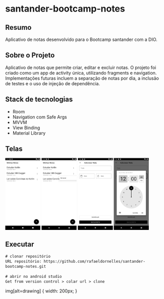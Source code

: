 # santander-bootcamp-notes
## Resumo
Aplicativo de notas desenvolvido para o Bootcamp santander com a DIO.

## Sobre o Projeto
Aplicativo de notas que permite criar, editar e excluir notas. 
O projeto foi criado como um app de activity única, utilizando fragments e navigation.
Implementações futuras incluem a separação de notas por dia, a inclusão de testes e o uso de injeção de dependência.

## Stack de tecnologias
- Room
- Navigation com Safe Args
- MVVM
- View Binding
- Material Library

## Telas
<p float="left">
    <img src="documentation/screenshot_1.png" alt="screenshot" style="width:22%"/>
    <img src="documentation/screenshot_2.png" alt="screenshot" style="width:22%"/>
    <img src="documentation/screenshot_3.png" alt="screenshot" style="width:22%"/>
    <img src="documentation/screenshot_4.png" alt="screenshot" style="width:22%"/>
</p>

## Executar
```
# clonar repositório
URL repositório: https://github.com/rafaeldornelles/santander-bootcamp-notes.git

# abrir no android studio
Get from version control > colar url > clone
```
img[alt=drawing] { width: 200px; }